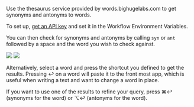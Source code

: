 Use the thesaurus service provided by words.bighugelabs.com to get synonyms and antonyms to words.

To set up, [get an API key](https://words.bighugelabs.com/getkey.php) and set it in the Workflow Environment Variables.

You can then check for synonyms and antonyms by calling `syn` or `ant` followed by a space and the word you wish to check against.

![](https://i.imgur.com/1p2T6uZ.png)
![](https://i.imgur.com/p5CsiB8.png)

Alternatively, select a word and press the shortcut you defined to get the results. Pressing ↩ on a word will paste it to the front most app, which is useful when writing a text and want to change a word in place.

If you want to use one of the results to refine your query, press ⌘↩ (synonyms for the word) or ⌥↩ (antonyms for the word).
